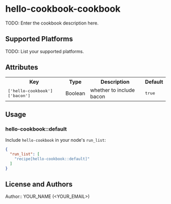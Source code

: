 # hello-cookbook-cookbook

TODO: Enter the cookbook description here.

## Supported Platforms

TODO: List your supported platforms.

## Attributes

<table>
  <tr>
    <th>Key</th>
    <th>Type</th>
    <th>Description</th>
    <th>Default</th>
  </tr>
  <tr>
    <td><tt>['hello-cookbook']['bacon']</tt></td>
    <td>Boolean</td>
    <td>whether to include bacon</td>
    <td><tt>true</tt></td>
  </tr>
</table>

## Usage

### hello-cookbook::default

Include `hello-cookbook` in your node's `run_list`:

```json
{
  "run_list": [
    "recipe[hello-cookbook::default]"
  ]
}
```

## License and Authors

Author:: YOUR_NAME (<YOUR_EMAIL>)
